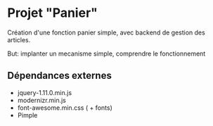 
Projet "Panier"
===============
Création d'une fonction panier simple, avec backend de gestion des articles.

But: implanter un mecanisme simple, comprendre le fonctionnement

## Dépendances externes
- jquery-1.11.0.min.js
- modernizr.min.js
- font-awesome.min.css ( + fonts)
- Pimple
